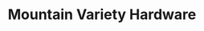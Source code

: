 ---
title: "Mountain Variety Hardware"
url: /fairview/mountain-variety-hardware/
shop: Eisenwaren
---